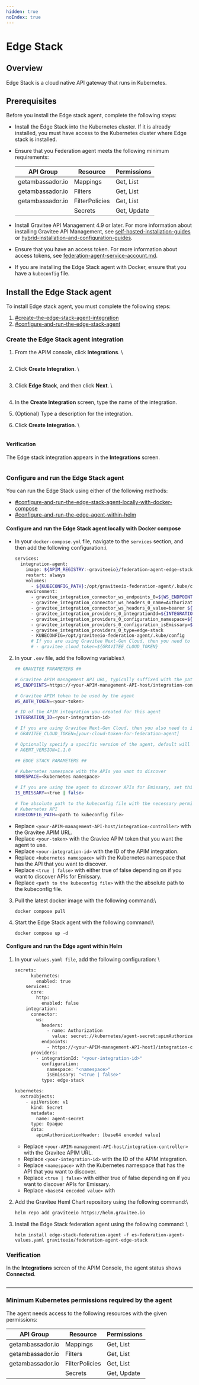 ```yaml
---
hidden: true
noIndex: true
---
```


# Edge Stack

## Overview

Edge Stack is a cloud native API gateway that runs in Kubernetes.

## Prerequisites&#x20;

Before you install the Edge stack agent, complete the following steps:

* Install the Edge Stack into the Kubernetes cluster. If it is already installed, you must have access to the Kubernetes cluster where Edge stack is installed.
*   Ensure that you Federation agent meets the following minimum requirements:

    | API Group        | Resource       | Permissions |
    | ---------------- | -------------- | ----------- |
    | getambassador.io | Mappings       | Get, List   |
    | getambassador.io | Filters        | Get, List   |
    | getambassador.io | FilterPolicies | Get, List   |
    |                  | Secrets        | Get, Update |
* Install Gravitee API Management 4.9 or later. For more information about installing Gravitee API Management, see [self-hosted-installation-guides](../../../self-hosted-installation-guides/ "mention") or [hybrid-installation-and-configuration-guides](../../../hybrid-installation-and-configuration-guides/ "mention").
* Ensure that you have an access token. For more information about access tokens, see [federation-agent-service-account.md](../federation-agent-service-account.md "mention").
* If you are installing the Edge Stack agent with Docker, ensure that you have a `kubeconfig` file.

## Install the Edge Stack agent

To install Edge stack agent, you must complete the following steps:&#x20;

1. [#create-the-edge-stack-agent-integration](edge-stack.md#create-the-edge-stack-agent-integration "mention")
2. [#configure-and-run-the-edge-stack-agent](edge-stack.md#configure-and-run-the-edge-stack-agent "mention")

### Create the Edge Stack agent integration

1.  From the APIM console, click **Integrations**. \


    <figure><img src="../../../.gitbook/assets/6F54CA44-3D24-4B1F-BC85-D02023B39481.jpeg" alt=""><figcaption></figcaption></figure>
2.  Click **Create Integration**. \


    <figure><img src="../../../.gitbook/assets/85E11164-ADD0-4235-8743-4987417C8312.jpeg" alt=""><figcaption></figcaption></figure>
3.  Click **Edge Stack**, and then click **Next**. \


    <figure><img src="../../../.gitbook/assets/image (2).png" alt=""><figcaption></figcaption></figure>
4. In the **Create Integration** screen, type the name of the integration.
5. (Optional) Type a description for the integration.
6.  Click **Create** **Integration**. \


    <figure><img src="../../../.gitbook/assets/image (1).png" alt=""><figcaption></figcaption></figure>

#### Verification&#x20;

The Edge stack integration appears in the **Integrations** screen.

<figure><img src="../../../.gitbook/assets/7243EB9F-3D83-44B4-9CBA-B35981D57DCD_4_5005_c.jpeg" alt=""><figcaption></figcaption></figure>

### Configure and run the Edge Stack agent&#x20;

You can run the Edge Stack using either of the following methods:

* [#configure-and-run-the-edge-stack-agent-locally-with-docker-compose](edge-stack.md#configure-and-run-the-edge-stack-agent-locally-with-docker-compose "mention")
* [#configure-and-run-the-edge-agent-within-helm](edge-stack.md#configure-and-run-the-edge-agent-within-helm "mention")

#### Configure and run the Edge Stack agent locally with Docker compose

*   In your `docker-compose.yml` file, navigate to the `services` section, and then add the following configuration:\


    ```sh
    services:
      integration-agent:
        image: ${APIM_REGISTRY:-graviteeio}/federation-agent-edge-stack:${AGENT_VERSION:-latest}
        restart: always
        volumes:
          - ${KUBECONFIG_PATH}:/opt/graviteeio-federation-agent/.kube/config
        environment:
          - gravitee_integration_connector_ws_endpoints_0=${WS_ENDPOINTS}
          - gravitee_integration_connector_ws_headers_0_name=Authorization
          - gravitee_integration_connector_ws_headers_0_value=bearer ${WS_AUTH_TOKEN}
          - gravitee_integration_providers_0_integrationId=${INTEGRATION_ID}
          - gravitee_integration_providers_0_configuration_namespace=${NAMESPACE}
          - gravitee_integration_providers_0_configuration_isEmissary=${IS_EMISSARY}
          - gravitee_integration_providers_0_type=edge-stack
          - KUBECONFIG=/opt/graviteeio-federation-agent/.kube/config
          # If you are using Gravitee Next-Gen Cloud, then you need to also include a Cloud Token for Federation Agent
          # - gravitee_cloud_token=${GRAVITEE_CLOUD_TOKEN}

    ```

2.  In your `.env` file, add the following variables:\


    ```bash
    ## GRAVITEE PARAMETERS ##

    # Gravitee APIM management API URL, typically suffixed with the path /integration-controller
    WS_ENDPOINTS=https://<your-APIM-management-API-host/integration-controller>

    # Gravitee APIM token to be used by the agent
    WS_AUTH_TOKEN=<your-token>

    # ID of the APIM integration you created for this agent
    INTEGRATION_ID=<your-integration-id>

    # If you are using Gravitee Next-Gen Cloud, then you also need to include a Cloud Token for Federation Agent (https://documentation.gravitee.io/apim/hybrid-installation-and-configuration-guides/next-gen-cloud#cloud-token)
    # GRAVITEE_CLOUD_TOKEN=[your-cloud-token-for-federation-agent]

    # Optionally specify a specific version of the agent, default will be latest
    # AGENT_VERSION=1.1.0

    ## EDGE STACK PARAMETERS ##

    # Kubernetes namespace with the APIs you want to discover
    NAMESPACE=<kubernetes namespace>

    # If you are using the agent to discover APIs for Emissary, set this to true.  Otherwise set it to false.
    IS_EMISSARY=<true | false>

    # The absolute path to the kubeconfig file with the necessary permissions to be used to connect to the 
    # Kubernetes API
    KUBECONFIG_PATH=<path to kubeconfig file>

    ```

* Replace `<your-APIM-management-API-host/integration-controller>` with the Gravitee APIM URL.
* Replace `<your-token>` with the Graviee APIM token that you want the agent to use.&#x20;
* Replace `<your-integration-id>` with the ID of the APIM integration.&#x20;
* Replace `<kubernetes namespace>` with the Kubernetes namespace that has the API that you want to discover.
* Replace `<true | false>` with either true of false depending on if you want to discover APIs for Emissary.
* Replace `<path to the kubeconfig file>` with the the absolute path to the kubeconfig file.

3.  Pull the latest docker image with the following command:\


    ```
    docker compose pull
    ```
4.  Start the Edge Stack agent with the following command:\


    ```
    docker compose up -d
    ```

#### Configure and run the Edge agent within Helm

1.  In your `values.yaml file`, add the following configuration: \


    ```bash
    secrets:
          kubernetes:
            enabled: true
        services:
          core:
            http:
              enabled: false
        integration:
          connector:
            ws:
              headers:
                - name: Authorization
                  value: secret://kubernetes/agent-secret:apimAuthorizationHeader
              endpoints:
                - https://<your-APIM-management-API-host]/integration-controller>
          providers:
            - integrationId: "<your-integration-id>"
              configuration:
                namespace: "<namespace>"
                isEmissary: "<true | false>"
              type: edge-stack

    kubernetes:
      extraObjects:
        - apiVersion: v1
          kind: Secret
          metadata:
            name: agent-secret
          type: Opaque
          data:
            apimAuthorizationHeader: [base64 encoded value]
    ```

    * Replace `<your-APIM-management-API-host/integration-controller>` with the Gravitee APIM URL.
    * Replace `<your-integration-id>` with the ID of the APIM integration.&#x20;
    * Replace `<namespace>` with the Kubernetes namespace that has the API that you want to discover.
    * Replace `<true | false>` with either true of false depending on if you want to discover APIs for Emissary.
    * Replace `<base64 encoded value>` with&#x20;
2.  Add the Gravitee Heml Chart repository using the following command:\


    ```bash
    helm repo add graviteeio https://helm.gravitee.io
    ```
3.  Install the Edge Stack federation agent using the following command: \


    ```
    helm install edge-stack-federation-agent -f es-federation-agent-values.yaml graviteeio/federation-agent-edge-stack
    ```

### Verification&#x20;

In the **Integrations** screen of the APIM Console, the agent status shows **Connected**.

<figure><img src="../../../.gitbook/assets/7E1EE616-C0AB-488E-BECC-1CE7B116FCE9_4_5005_c.jpeg" alt=""><figcaption></figcaption></figure>

***

### Minimum Kubernetes permissions required by the agent

The agent needs access to the following resources with the given permissions:

| API Group        | Resource       | Permissions |
| ---------------- | -------------- | ----------- |
| getambassador.io | Mappings       | Get, List   |
| getambassador.io | Filters        | Get, List   |
| getambassador.io | FilterPolicies | Get, List   |
|                  | Secrets        | Get, Update |

